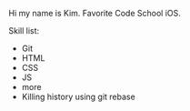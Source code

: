 Hi my name is Kim.
Favorite Code School iOS.

Skill list:
* Git
* HTML
* CSS
* JS
* more
* Killing history using git rebase
